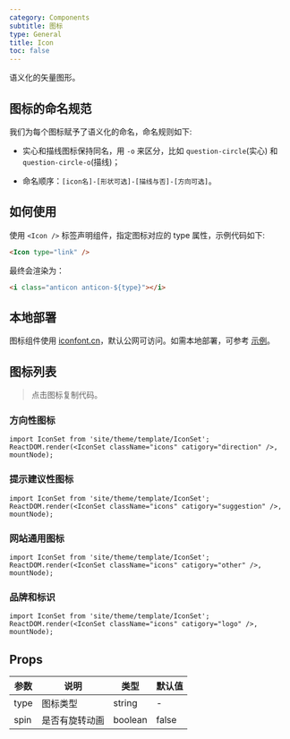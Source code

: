 ```yaml
---
category: Components
subtitle: 图标
type: General
title: Icon
toc: false
---
```


语义化的矢量图形。

## 图标的命名规范

我们为每个图标赋予了语义化的命名，命名规则如下:

- 实心和描线图标保持同名，用 `-o` 来区分，比如 `question-circle`(实心) 和 `question-circle-o`(描线)；

- 命名顺序：`[icon名]-[形状可选]-[描线与否]-[方向可选]`。

## 如何使用

使用 `<Icon />` 标签声明组件，指定图标对应的 type 属性，示例代码如下:

```html
<Icon type="link" />
```

最终会渲染为：

```html
<i class="anticon anticon-${type}"></i>
```

## 本地部署

图标组件使用 [iconfont.cn](http://iconfont.cn)，默认公网可访问。如需本地部署，可参考 [示例](https://github.com/ant-design/antd-init/tree/master/examples/local-iconfont)。

## 图标列表

> 点击图标复制代码。

### 方向性图标

```__react
import IconSet from 'site/theme/template/IconSet';
ReactDOM.render(<IconSet className="icons" catigory="direction" />, mountNode);
```

### 提示建议性图标

```__react
import IconSet from 'site/theme/template/IconSet';
ReactDOM.render(<IconSet className="icons" catigory="suggestion" />, mountNode);
```

### 网站通用图标

```__react
import IconSet from 'site/theme/template/IconSet';
ReactDOM.render(<IconSet className="icons" catigory="other" />, mountNode);
```

### 品牌和标识

```__react
import IconSet from 'site/theme/template/IconSet';
ReactDOM.render(<IconSet className="icons" catigory="logo" />, mountNode);
```

## Props

| 参数      | 说明             | 类型      | 默认值  |
|----------|------------------|----------|--------|
| type | 图标类型 | string | - |
| spin | 是否有旋转动画 | boolean | false |
